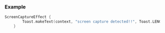 ### Example

```kotlin
ScreenCaptureEffect {
        Toast.makeText(context, "screen capture detected!!", Toast.LENGTH_SHORT).show()
    }

```
